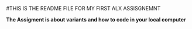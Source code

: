 #THIS IS THE README FILE FOR MY FIRST ALX ASSISGNEMNT 

**The Assigment is about variants and how to code in your local computer**
